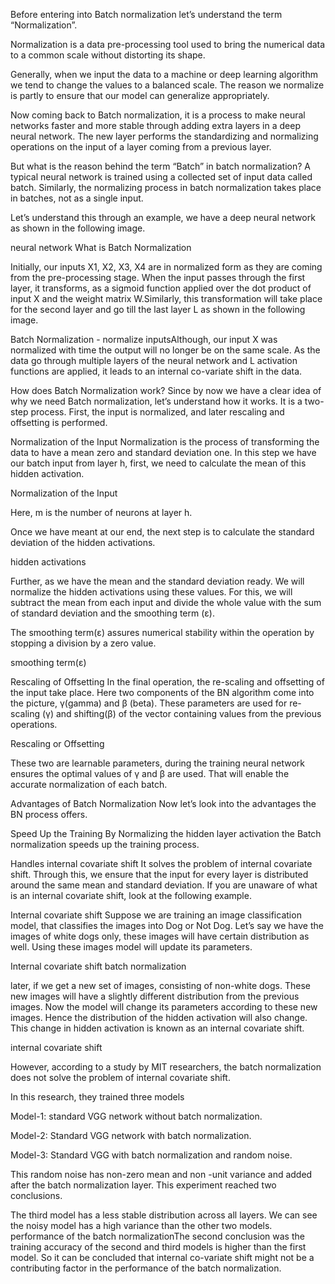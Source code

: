Before entering into Batch normalization let’s understand the term “Normalization”.

Normalization is a data pre-processing tool used to bring the numerical data to a common scale without distorting its shape.

Generally, when we input the data to a machine or deep learning algorithm we tend to change the values to a  balanced scale. The reason we normalize is partly to ensure that our model can generalize appropriately.

Now coming back to Batch normalization, it is a process to make neural networks faster and more stable through adding extra layers in a deep neural network. The new layer performs the standardizing and normalizing operations on the input of a layer coming from a previous layer.

But what is the reason behind the term “Batch” in batch normalization? A typical neural network is trained using a collected set of input data called batch. Similarly, the normalizing process in batch normalization takes place in batches, not as a single input.

Let’s understand this through an example, we have a deep neural network as shown in the following image.

neural network What is Batch Normalization

Initially, our inputs X1, X2, X3, X4 are in normalized form as they are coming from the pre-processing stage. When the input passes through the first layer, it transforms, as a sigmoid function applied over the dot product of input X and the weight matrix W.Similarly, this transformation will take place for the second layer and go till the last layer L as shown in the following image.

 Batch Normalization - normalize inputsAlthough, our input X was normalized with time the output will no longer be on the same scale. As the data go through multiple layers of the neural network and L activation functions are applied, it leads to an internal co-variate shift in the data.

 

How does Batch Normalization work?
Since by now we have a clear idea of why we need Batch normalization, let’s understand how it works. It is a two-step process. First, the input is normalized, and later rescaling and offsetting is performed.

Normalization of the Input
Normalization is the process of transforming the data to have a mean zero and standard deviation one. In this step we have our batch input from layer h, first, we need to calculate the mean of this hidden activation.

Normalization of the Input

Here, m is the number of neurons at layer h.

Once we have meant at our end, the next step is to calculate the standard deviation of the hidden activations.

hidden activations

Further, as we have the mean and the standard deviation ready. We will normalize the hidden activations using these values. For this, we will subtract the mean from each input and divide the whole value with the sum of standard deviation and the smoothing term (ε).

The smoothing term(ε) assures numerical stability within the operation by stopping a division by a zero value.

smoothing term(ε)

Rescaling of Offsetting
In the final operation, the re-scaling and offsetting of the input take place. Here two components of the BN algorithm come into the picture, γ(gamma) and β (beta). These parameters are used for re-scaling (γ) and shifting(β) of the vector containing values from the previous operations.

Rescaling or Offsetting

These two are learnable parameters, during the training neural network ensures the optimal values of γ and β are used. That will enable the accurate normalization of each batch.

 

Advantages of Batch Normalization
Now let’s look into the advantages the BN process offers.

Speed Up the Training
By Normalizing the hidden layer activation the Batch normalization speeds up the training process.

Handles internal covariate shift
It solves the problem of internal covariate shift. Through this, we ensure that the input for every layer is distributed around the same mean and standard deviation. If you are unaware of what is an internal covariate shift, look at the following example.

Internal covariate shift
Suppose we are training an image classification model, that classifies the images into Dog or Not Dog. Let’s say we have the images of white dogs only, these images will have certain distribution as well. Using these images model will update its parameters.

Internal covariate shift batch normalization

later, if we get a new set of images, consisting of non-white dogs. These new images will have a slightly different distribution from the previous images. Now the model will change its parameters according to these new images. Hence the distribution of the hidden activation will also change. This change in hidden activation is known as an internal covariate shift.

 

internal covariate shift

However, according to a study by MIT researchers, the batch normalization does not solve the problem of internal covariate shift.

In this research, they trained three models

Model-1: standard VGG network without batch normalization.

Model-2: Standard VGG network with batch normalization.

Model-3: Standard VGG with batch normalization and random noise.

This random noise has non-zero mean and non -unit variance and added after the batch normalization layer. This experiment reached two conclusions.

The third model has a less stable distribution across all layers. We can see the noisy model has a high variance than the other two models.
performance of the batch normalizationThe second conclusion was the training accuracy of the second and third models is higher than the first model. So it can be concluded that internal co-variate shift might not be a contributing factor in the performance of the batch normalization.
